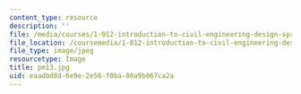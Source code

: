 ```yaml
---
content_type: resource
description: ''
file: /media/courses/1-012-introduction-to-civil-engineering-design-spring-2002/eaadbd8d6e9e2e56f0ba80a9b067ca2a_pm13.jpg
file_location: /coursemedia/1-012-introduction-to-civil-engineering-design-spring-2002/eaadbd8d6e9e2e56f0ba80a9b067ca2a_pm13.jpg
file_type: image/jpeg
resourcetype: Image
title: pm13.jpg
uid: eaadbd8d-6e9e-2e56-f0ba-80a9b067ca2a
---
```

